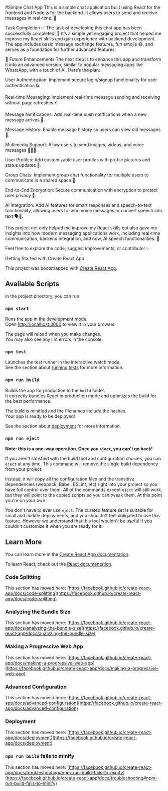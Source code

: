 #Simple Chat App
This is a simple chat application built using React for the frontend and Node.js for the backend. It allows users to send and receive messages in real-time. 💬

Task Completion ✅
The task of developing this chat app has been successfully completed! 🎉 It’s a simple yet engaging project that helped me improve my React skills and gain experience with backend development. The app includes basic message exchange features, fun emojis 😄, and serves as a foundation for further advanced features.

🚀 Future Enhancements
The next step is to enhance this app and transform it into an advanced version, similar to popular messaging apps like WhatsApp, with a touch of AI. Here’s the plan:

User Authentication: Implement secure login/signup functionality for user authentication 🔒.

Real-time Messaging: Implement real-time message sending and receiving without page refreshes ⚡.

Message Notifications: Add real-time push notifications when a new message arrives 🔔.

Message History: Enable message history so users can view old messages 📜.

Multimedia Support: Allow users to send images, videos, and voice messages 📸🎥🎤.

User Profiles: Add customizable user profiles with profile pictures and status updates 👤.

Group Chats: Implement group chat functionality for multiple users to communicate in a shared space 💬.

End-to-End Encryption: Secure communication with encryption to protect user privacy 🔐.

AI Integration: Add AI features for smart responses and speech-to-text functionality, allowing users to send voice messages or convert speech into text 🗣️🤖.

This project not only helped me improve my React skills but also gave me insights into how modern messaging applications work, including real-time communication, backend integration, and now, AI speech functionalities. 🌟

Feel free to explore the code, suggest improvements, or contribute! 💡

Getting Started with Create React App

This project was bootstrapped with [Create React App](https://github.com/facebook/create-react-app).

## Available Scripts

In the project directory, you can run:

### `npm start`

Runs the app in the development mode.\
Open [http://localhost:3000](http://localhost:3000) to view it in your browser.

The page will reload when you make changes.\
You may also see any lint errors in the console.

### `npm test`

Launches the test runner in the interactive watch mode.\
See the section about [running tests](https://facebook.github.io/create-react-app/docs/running-tests) for more information.

### `npm run build`

Builds the app for production to the `build` folder.\
It correctly bundles React in production mode and optimizes the build for the best performance.

The build is minified and the filenames include the hashes.\
Your app is ready to be deployed!

See the section about [deployment](https://facebook.github.io/create-react-app/docs/deployment) for more information.

### `npm run eject`

**Note: this is a one-way operation. Once you `eject`, you can't go back!**

If you aren't satisfied with the build tool and configuration choices, you can `eject` at any time. This command will remove the single build dependency from your project.

Instead, it will copy all the configuration files and the transitive dependencies (webpack, Babel, ESLint, etc) right into your project so you have full control over them. All of the commands except `eject` will still work, but they will point to the copied scripts so you can tweak them. At this point you're on your own.

You don't have to ever use `eject`. The curated feature set is suitable for small and middle deployments, and you shouldn't feel obligated to use this feature. However we understand that this tool wouldn't be useful if you couldn't customize it when you are ready for it.

## Learn More

You can learn more in the [Create React App documentation](https://facebook.github.io/create-react-app/docs/getting-started).

To learn React, check out the [React documentation](https://reactjs.org/).

### Code Splitting

This section has moved here: [https://facebook.github.io/create-react-app/docs/code-splitting](https://facebook.github.io/create-react-app/docs/code-splitting)

### Analyzing the Bundle Size

This section has moved here: [https://facebook.github.io/create-react-app/docs/analyzing-the-bundle-size](https://facebook.github.io/create-react-app/docs/analyzing-the-bundle-size)

### Making a Progressive Web App

This section has moved here: [https://facebook.github.io/create-react-app/docs/making-a-progressive-web-app](https://facebook.github.io/create-react-app/docs/making-a-progressive-web-app)

### Advanced Configuration

This section has moved here: [https://facebook.github.io/create-react-app/docs/advanced-configuration](https://facebook.github.io/create-react-app/docs/advanced-configuration)

### Deployment

This section has moved here: [https://facebook.github.io/create-react-app/docs/deployment](https://facebook.github.io/create-react-app/docs/deployment)

### `npm run build` fails to minify

This section has moved here: [https://facebook.github.io/create-react-app/docs/troubleshooting#npm-run-build-fails-to-minify](https://facebook.github.io/create-react-app/docs/troubleshooting#npm-run-build-fails-to-minify)
